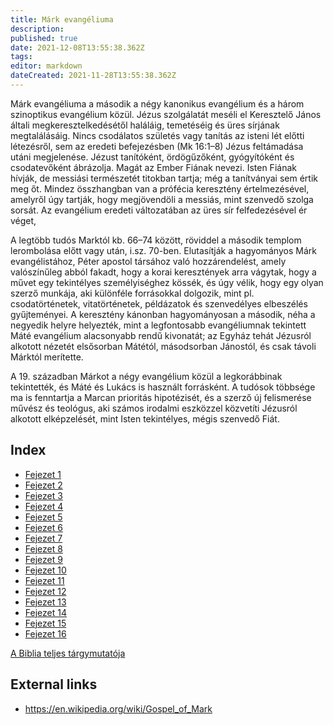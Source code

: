 ```yaml
---
title: Márk evangéliuma
description: 
published: true
date: 2021-12-08T13:55:38.362Z
tags: 
editor: markdown
dateCreated: 2021-11-28T13:55:38.362Z
---
```


Márk evangéliuma a második a négy kanonikus evangélium és a három szinoptikus evangélium közül. Jézus szolgálatát meséli el Keresztelő János általi megkeresztelkedésétől haláláig, temetéséig és üres sírjának megtalálásáig. Nincs csodálatos születés vagy tanítás az isteni lét előtti létezésről, sem az eredeti befejezésben (Mk 16:1–8) Jézus feltámadása utáni megjelenése. Jézust tanítóként, ördögűzőként, gyógyítóként és csodatevőként ábrázolja. Magát az Ember Fiának nevezi. Isten Fiának hívják, de messiási természetét titokban tartja; még a tanítványai sem értik meg őt. Mindez összhangban van a prófécia keresztény értelmezésével, amelyről úgy tartják, hogy megjövendöli a messiás, mint szenvedő szolga sorsát. Az evangélium eredeti változatában az üres sír felfedezésével ér véget,

A legtöbb tudós Marktól kb. 66–74 között, röviddel a második templom lerombolása előtt vagy után, i.sz. 70-ben. Elutasítják a hagyományos Márk evangélistához, Péter apostol társához való hozzárendelést, amely valószínűleg abból fakadt, hogy a korai keresztények arra vágytak, hogy a művet egy tekintélyes személyiséghez kössék, és úgy vélik, hogy egy olyan szerző munkája, aki különféle forrásokkal dolgozik, mint pl. csodatörténetek, vitatörténetek, példázatok és szenvedélyes elbeszélés gyűjteményei. A keresztény kánonban hagyományosan a második, néha a negyedik helyre helyezték, mint a legfontosabb evangéliumnak tekintett Máté evangélium alacsonyabb rendű kivonatát; az Egyház tehát Jézusról alkotott nézetét elsősorban Mátétól, másodsorban Jánostól, és csak távoli Márktól merítette.

A 19. században Márkot a négy evangélium közül a legkorábbinak tekintették, és Máté és Lukács is használt forrásként. A tudósok többsége ma is fenntartja a Marcan prioritás hipotézisét, és a szerző új felismerése művész és teológus, aki számos irodalmi eszközzel közvetíti Jézusról alkotott elképzelését, mint Isten tekintélyes, mégis szenvedő Fiát.

## Index

- [Fejezet 1](/hu/Bible/Mark/1)
- [Fejezet 2](/hu/Bible/Mark/2)
- [Fejezet 3](/hu/Bible/Mark/3)
- [Fejezet 4](/hu/Bible/Mark/4)
- [Fejezet 5](/hu/Bible/Mark/5)
- [Fejezet 6](/hu/Bible/Mark/6)
- [Fejezet 7](/hu/Bible/Mark/7)
- [Fejezet 8](/hu/Bible/Mark/8)
- [Fejezet 9](/hu/Bible/Mark/9)
- [Fejezet 10](/hu/Bible/Mark/10)
- [Fejezet 11](/hu/Bible/Mark/11)
- [Fejezet 12](/hu/Bible/Mark/12)
- [Fejezet 13](/hu/Bible/Mark/13)
- [Fejezet 14](/hu/Bible/Mark/14)
- [Fejezet 15](/hu/Bible/Mark/15)
- [Fejezet 16](/hu/Bible/Mark/16)



[A Biblia teljes tárgymutatója](/hu/index/bible)


## External links

- https://en.wikipedia.org/wiki/Gospel_of_Mark